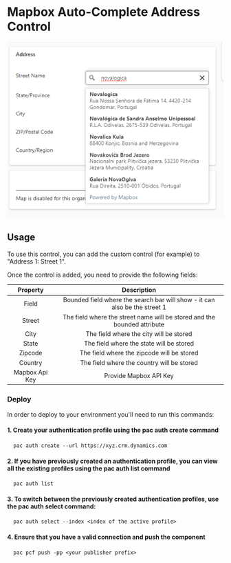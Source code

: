 # Mapbox Auto-Complete Address Control

![](https://github.com/novalogica/pcf-address-mapbox/blob/v0.0.1/screenshots/address_search.png)


## Usage

To use this control, you can add the custom control (for example) to "Address 1: Street 1".

Once the control is added, you need to provide the following fields:


| Property | Description    |
| :---:   | :---: |
| Field | Bounded field where the search bar will show - it can also be the street 1 |
| Street | The field where the street name will be stored and the bounded attribute   |
| City | The field where the city will be stored   |
| State | The field where the state will be stored   |
| Zipcode | The field where the zipcode will be stored   |
| Country | 	The field where the country will be stored   |
| Mapbox Api Key | Provide Mapbox API Key  |



### Deploy
In order to deploy to your environment you'll need to run this commands: 
   #### 1. Create your authentication profile using the pac auth create command
      pac auth create --url https://xyz.crm.dynamics.com 

   #### 2. If you have previously created an authentication profile, you can view all the existing profiles using the pac auth list command
      pac auth list
   #### 3. To switch between the previously created authentication profiles, use the pac auth select command:
      pac auth select --index <index of the active profile>
   #### 4. Ensure that you have a valid connection and push the component
      pac pcf push -pp <your publisher prefix>
   
